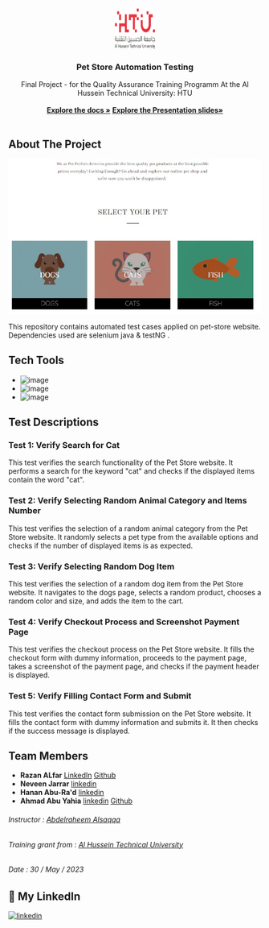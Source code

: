 <br/>
<p align="center">
  <a href="https://github.com//">
    <img src="HTU Logo-250px.png" alt="Logo" width="80" height="80">
  </a>

  <h3 align="center">Pet Store Automation Testing</h3>

  <p align="center">
   Final Project - for the Quality Assurance Training Programm At the Al Hussein Technical University: HTU 
    <br/>
    <br/>
    <a href="PetPerefct Documentaition (HTU).pdf"><strong>Explore the docs »</strong></a>
    <a href="HTU-Final ProjPresnt.pdf"><strong>Explore the Presentation slides»</strong></a>
    <br/>
    <br/>
  </p>
</p>

## About The Project
![test](homepage.jpg)

This repository contains automated test cases applied on pet-store website.
Dependencies used are selenium java & testNG .

## Tech Tools
- ![image](	https://camo.githubusercontent.com/dfbd3de23ebec3369703106dd17a2b590ac9883993d01d0f2e63d592231c5710/68747470733a2f2f696d672e736869656c64732e696f2f62616467652f4a6176612d50726f6772616d6d696e672532304c616e67756167652d6f72616e6765)
- ![image](https://camo.githubusercontent.com/bc168f0c81aecc677f93ab344aa526da4cd3f58ed01bda40157d8a8ef057ae4a/68747470733a2f2f696d672e736869656c64732e696f2f62616467652f546573744e472d54657374696e672532304672616d65776f726b2d677265656e)
- ![image](https://camo.githubusercontent.com/5b6bc5563377bc9a7bf41c8b7496f754fb8ea03d1e2940153d9c5b9cc968bb9f/68747470733a2f2f696d672e736869656c64732e696f2f62616467652f53656c656e69756d2d5765622532304175746f6d6174696f6e253230546f6f6c2d626c7565)



## Test Descriptions
### Test 1: Verify Search for Cat
This test verifies the search functionality of the Pet Store website. It performs a search for the keyword "cat" and checks if the displayed items contain the word "cat".

### Test 2: Verify Selecting Random Animal Category and Items Number
This test verifies the selection of a random animal category from the Pet Store website. It randomly selects a pet type from the available options and checks if the number of displayed items is as expected.

### Test 3: Verify Selecting Random Dog Item
This test verifies the selection of a random dog item from the Pet Store website. It navigates to the dogs page, selects a random product, chooses a random color and size, and adds the item to the cart.

### Test 4: Verify Checkout Process and Screenshot Payment Page
This test verifies the checkout process on the Pet Store website. It fills the checkout form with dummy information, proceeds to the payment page, takes a screenshot of the payment page, and checks if the payment header is displayed.

### Test 5: Verify Filling Contact Form and Submit
This test verifies the contact form submission on the Pet Store website. It fills the contact form with dummy information and submits it. It then checks if the success message is displayed.

## Team Members
- **Razan ALfar** [LinkedIn](https://www.linkedin.com/in/razan-alfar/) [Github](https://github.com/RZAlfar) 
- **Neveen Jarrar**  [linkedin](https://www.linkedin.com/in/neveen-jarrar-71b2a31b1/)
- **Hanan Abu-Ra'd** [linkedin](https://www.linkedin.com/in/hanan-abu-ra-d/)
- **Ahmad Abu Yahia**  [linkedin](https://www.linkedin.com/in/ahmad-abu-yahia/) [Github](https://github.com/software-ace) 


###### Instructor : [Abdelraheem Alsaqqa](https://github.com/Asaqa988)
###### Training grant from : [Al Hussein Technical University](https://www.htu.edu.jo/#/)
######       Date : 30 / May / 2023

## 🔗 My LinkedIn
[![linkedin](https://img.shields.io/badge/linkedin-0A66C2?style=for-the-badge&logo=linkedin&logoColor=white)](https://www.linkedin.com/in/razan-alfar/)






